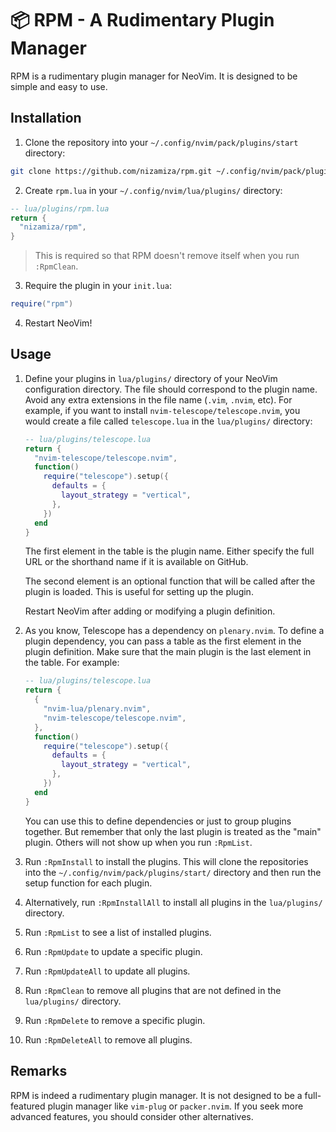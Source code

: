 # 📦 RPM - A Rudimentary Plugin Manager

RPM is a rudimentary plugin manager for NeoVim. It is designed to be simple and
easy to use.

## Installation

1. Clone the repository into your `~/.config/nvim/pack/plugins/start` directory:

```sh
git clone https://github.com/nizamiza/rpm.git ~/.config/nvim/pack/plugins/start/rpm
```

2. Create `rpm.lua` in your `~/.config/nvim/lua/plugins/` directory:

```lua
-- lua/plugins/rpm.lua
return {
  "nizamiza/rpm",
}
```

> This is required so that RPM doesn't remove itself when you run `:RpmClean`.

3. Require the plugin in your `init.lua`:

```lua
require("rpm")
```

4. Restart NeoVim!

## Usage

1. Define your plugins in `lua/plugins/` directory of your NeoVim configuration
   directory. The file should correspond to the plugin name. Avoid any extra
   extensions in the file name (`.vim`, `.nvim`, etc). For example, if you want
   to install `nvim-telescope/telescope.nvim`, you would create a file called
   `telescope.lua` in the `lua/plugins/` directory:

    ```lua
    -- lua/plugins/telescope.lua
    return {
      "nvim-telescope/telescope.nvim",
      function()
        require("telescope").setup({
          defaults = {
            layout_strategy = "vertical",
          },
        })
      end
    }
    ```

    The first element in the table is the plugin name. Either specify the full URL
    or the shorthand name if it is available on GitHub.

    The second element is an optional function that will be called after the plugin
    is loaded. This is useful for setting up the plugin.

    Restart NeoVim after adding or modifying a plugin definition.

2. As you know, Telescope has a dependency on `plenary.nvim`. To define a plugin
   dependency, you can pass a table as the first element in the plugin definition.
   Make sure that the main plugin is the last element in the table. For example:

    ```lua
    -- lua/plugins/telescope.lua
    return {
      {
        "nvim-lua/plenary.nvim",
        "nvim-telescope/telescope.nvim",
      },
      function()
        require("telescope").setup({
          defaults = {
            layout_strategy = "vertical",
          },
        })
      end
    }
    ```

    You can use this to define dependencies or just to group plugins together. But
    remember that only the last plugin is treated as the "main" plugin. Others will
    not show up when you run `:RpmList`.

3. Run `:RpmInstall` to install the plugins. This will clone the repositories into
   the `~/.config/nvim/pack/plugins/start/` directory and then run the setup function
   for each plugin.

4. Alternatively, run `:RpmInstallAll` to install all plugins in the `lua/plugins/`
   directory.

5. Run `:RpmList` to see a list of installed plugins.

6. Run `:RpmUpdate` to update a specific plugin.

7. Run `:RpmUpdateAll` to update all plugins.

8. Run `:RpmClean` to remove all plugins that are not defined in the `lua/plugins/`
   directory.

9. Run `:RpmDelete` to remove a specific plugin.

10. Run `:RpmDeleteAll` to remove all plugins.

## Remarks

RPM is indeed a rudimentary plugin manager. It is not designed to be a full-featured
plugin manager like `vim-plug` or `packer.nvim`. If you seek more advanced features,
you should consider other alternatives.
